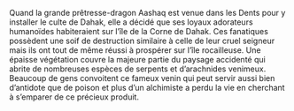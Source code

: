 Quand la grande prêtresse-dragon Aashaq est venue dans les Dents pour y installer le culte de Dahak, elle a décidé que ses loyaux adorateurs humanoïdes habiteraient sur l’île de la Corne de Dahak. Ces fanatiques possèdent une soif de destruction similaire à celle de leur cruel seigneur mais ils ont tout de même réussi à prospérer sur l’île rocailleuse. Une épaisse végétation couvre la majeure partie du paysage accidenté qui abrite de nombreuses espèces de serpents et d’arachnides venimeux. Beaucoup de gens convoitent ce fameux venin qui peut servir aussi bien d’antidote que de poison et plus d’un alchimiste a perdu la vie en cherchant à s’emparer de ce précieux produit.
